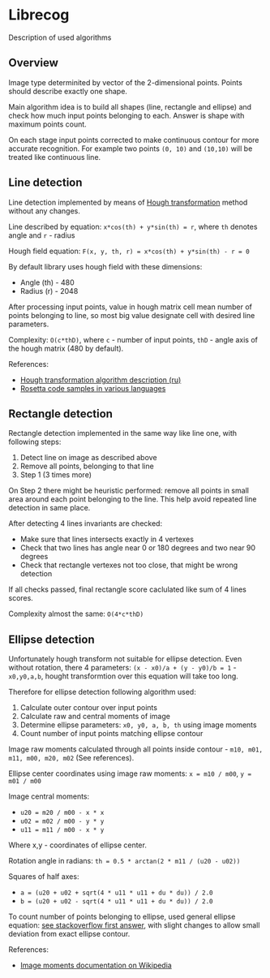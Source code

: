 # Librecog
Description of used algorithms

## Overview 

Image type determinited by vector of the 2-dimensional points.
Points should describe exactly one shape.

Main algorithm idea is to build all shapes (line, rectangle and ellipse) and check how much input points belonging to each.
Answer is shape with maximum points count.

On each stage input points corrected to make continuous contour for more accurate recognition.
For example two points `(0, 10)` and `(10,10)` will be treated like continuous line.

## Line detection

Line detection implemented by means of [Hough transformation](https://en.wikipedia.org/wiki/Hough_transform) method without any changes.

Line described by equation: `x*cos(th) + y*sin(th) = r`, where `th` denotes angle and `r` - radius

Hough field equation: `F(x, y, th, r) = x*cos(th) + y*sin(th) - r = 0`

By default library uses hough field with these dimensions:
- Angle (th) - 480
- Radius (r) - 2048

After processing input points, value in hough matrix cell mean number of points belonging to line, so most big value designate cell with desired line parameters.

Complexity: `O(c*thD)`, where `c` - number of input points, `thD` - angle axis of the hough matrix (480 by default).

References:
* [Hough transformation algorithm description (ru)](http://cgm.computergraphics.ru/content/view/36)
* [Rosetta code samples in various languages](https://rosettacode.org/wiki/Hough_transform)

## Rectangle detection

Rectangle detection implemented in the same way like line one, with following steps:

1. Detect line on image as described above
2. Remove all points, belonging to that line
3. Step 1 (3 times more)

On Step 2 there might be heuristic performed: remove all points in small area around each point belonging to the line.
This help avoid repeated line detection in same place.

After detecting 4 lines invariants are checked:
* Make sure that lines intersects exactly in 4 vertexes
* Check that two lines has angle near 0 or 180 degrees and two near 90 degrees
* Check that rectangle vertexes not too close, that might be wrong detection

If all checks passed, final rectangle score caclulated like sum of 4 lines scores.

Complexity almost the same: `O(4*c*thD)`

## Ellipse detection

Unfortunately hough transform not suitable for ellipse detection.
Even without rotation, there 4 parameters: `(x - x0)/a + (y - y0)/b = 1` - `x0,y0,a,b`, hought transformtion over this equation will take too long.

Therefore for ellipse detection following algorithm used:

1. Calculate outer contour over input points
2. Calculate raw and central moments of image
3. Determine ellipse parameters: `x0, y0, a, b, th` using image moments
4. Count number of input points matching ellipse contour

Image raw moments calculated through all points inside contour - `m10, m01, m11, m00, m20, m02` (See references).

Ellipse center coordinates using image raw moments: `x = m10 / m00`, `y = m01 / m00`

Image central moments:
* `u20 = m20 / m00 - x * x`
* `u02 = m02 / m00 - y * y`
* `u11 = m11 / m00 - x * y`

Where x,y - coordinates of ellipse center.

Rotation angle in radians: `th = 0.5 * arctan(2 * m11 / (u20 - u02))`

Squares of half axes: 
* `a = (u20 + u02 + sqrt(4 * u11 * u11 + du * du)) / 2.0`
* `b = (u20 + u02 - sqrt(4 * u11 * u11 + du * du)) / 2.0`

To count number of points belonging to ellipse, used general ellipse equation: [see stackoverflow first answer](http://stackoverflow.com/questions/7946187/point-and-ellipse-rotated-position-test-algorithm), with slight changes to allow small deviation from exact ellipse contour.


References:
* [Image moments documentation on Wikipedia](https://en.wikipedia.org/wiki/Image_moment)

